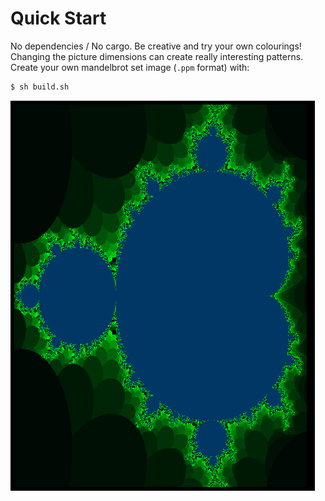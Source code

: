 # Quick Start
No dependencies / No cargo. Be creative and try your own colourings! <br />
Changing the picture dimensions can create really interesting patterns.
Create your own mandelbrot set image (```.ppm``` format) with:
```bash
$ sh build.sh
```
![mandelbrot](sample.png)
